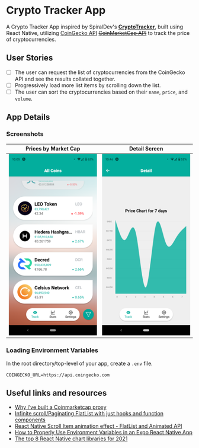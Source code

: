 # Crypto Tracker App

A Crypto Tracker App inspired by SpiralDev's [**CryptoTracker**](https://github.com/SpiralDevelopment/CryptoTracker), built using React Native, utilizing [CoinGecko API](https://www.coingecko.com/api/documentations/v3) [~~CoinMarketCap API~~](https://coinmarketcap.com/api/documentation/v1/#tag/exchange) to track the price of cryptocurrencies.


## User Stories

- [ ] The user can request the list of cryptocurrencies from the CoinGecko API and see the results collated together.
- [ ] Progressively load more list items by scrolling down the list.
- [ ] The user can sort the cryptocurrencies based on their `name`, `price`, and `volume`.

## App Details

### Screenshots

| Prices by Market Cap  | Detail Screen |
| :-: | :-: |
| ![Prices Screen](./assets/screenshot/prices.png) | ![Detail Screen](./assets/screenshot/detail.png) |

### Loading Environment Variables

In the root directory/top-level of your app, create a `.env` file.

```
COINGECKO_URL=https://api.coingecko.com
```

## Useful links and resources
- [Why I’ve built a Coinmarketcap proxy](https://medium.com/@theBliz/why-ive-built-a-coinmarketcap-proxy-e06c898b5765)
- [Infinite scroll/Paginating FlatList with just hooks and function components](https://medium.com/@srbkrishnan/infinite-scroll-pagination-in-flatlist-with-hooks-and-function-components-c9c08bba23a8)
- [React Native Scroll Item animation effect - FlatList and Animated API](https://www.youtube.com/watch?v=F8x-dyIsrJ8)
- [How to Properly Use Environment Variables in an Expo React Native App](https://medium.com/swlh/how-to-properly-use-environment-variables-in-an-expo-react-native-app-7ab852590b30#:~:text=An%20environment%20variable%20is%20a,to%20be%20imported%20at%20all.)
- [The top 8 React Native chart libraries for 2021](https://blog.logrocket.com/the-top-8-react-native-chart-libraries-for-2021/)